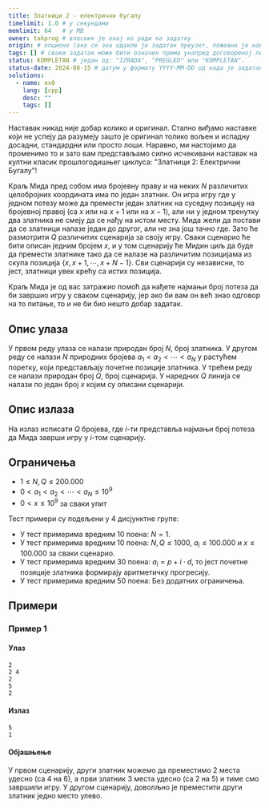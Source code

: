 ```yaml
---
title: Златници 2 - електрични бугалу
timelimit: 1.0 # у секундама
memlimit: 64   # y MB
owner: takprog # власник је онај ко ради на задатку
origin: # опционо (ако се зна одакле је задатак преузет, пожељно је навести извор)
tags: [] # сваки задатак може бити означен према унапред договореној листи ознака
status: KOMPLETAN # један од: "IZRADA", "PREGLED" или "KOMPLETAN".
status-date: 2024-08-15 # датум у формату YYYY-MM-DD од када је задатак у наведеном статусу
solutions:
  - name: ex0
    lang: [cpp]
    desc: ""
    tags: []
---
```


Наставак никад није добар колико и оригинал. Стално виђамо наставке који не успеју да разумеју зашто је оригинал толико вољен и испадну досадни, стандардни или просто лоши. Наравно, ми настојимо да променимо то и зато вам представљамо силно исчекивани наставак на култни класик прошлогодишњег циклуса: "Златници 2: Електрични Бугалу"!

Краљ Мида пред собом има бројевну праву и на неких $N$ различитих целобројних координата има по један златник. Он игра игру где у једном потезу може да премести један златник на суседну позицију на бројевној правој (са $x$ или на $x+1$ или на $x-1$), али ни у једном тренутку два златника не смеју да се нађу на истом месту. Мида жели да постави да се златници налазе један до другог, али не зна још тачно где. Зато ће размотрити $Q$ различитих сценарија за своју игру. Сваки сценарио ће бити описан једним бројем $x$, и у том сценарију ће Мидин циљ да буде да премести златнике тако да се налазе на различитим позицијама из скупа позиција $\{x,x+1,\cdots,x+N-1\}$. Сви сценарији су независни, то јест, златници увек крећу са истих позиција.

Краљ Мида је од вас затражио помоћ да нађете најмањи број потеза да би завршио игру у сваком сценарију, јер ако би вам он већ знао одговор на то питање, то и не би био нешто добар задатак.
## Опис улаза
У првом реду улаза се налази природан број $N$, број златника. У другом реду се налази $N$ природних бројева $a_1<a_2<\cdots<a_N$ у растућем поретку, који представљају почетне позиције златника. У трећем реду се налази природан број $Q$, број сценарија. У наредних $Q$ линија се налази по један број $x$ којим су описани сценарији.
## Опис излаза

На излаз исписати $Q$ бројева, где $i$-ти представља најмањи број потеза да Мида заврши игру у $i$-том сценарију.

## Ограничења

-   $1 \leq N,Q \leq 200.000$
-   $0 < a_1<a_2<\cdots<a_N \le10^9$
-  $0<x\le10^9$ за сваки упит

Тест примери су подељени у 4 дисјунктне групе:

-   У тест примерима вредним $10$ поена: $N = 1$.
-   У тест примерима вредним $10$ поена: $N,Q\leq 1000$,  $a_i\le 100.000$ и $x\le 100.000$ за сваки сценарио.
-   У тест примерима вредним $30$ поена: $a_i=p+i\cdot d$, то јест почетне позиције златника формирају аритметичку прогресију.
-   У тест примерима вредним $50$ поена: Без додатних ограничења.

## Примери

### Пример 1

#### Улаз

```
2
2 4
2
5
2
```

#### Излаз

```
5
1
```
#### Објашњење

У првом сценарију, други златник можемо да преместимо $2$ места удесно (са $4$ на $6$), а први златник $3$ места удесно (са $2$ на $5$) и тиме смо завршили игру. У другом сценарију, доволљно је преместити други златник једно место улево.
